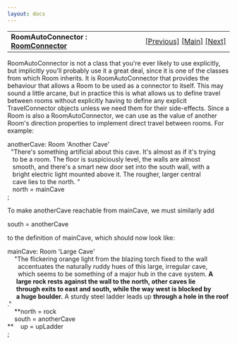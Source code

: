 ```yaml
---
layout: docs
---
```

<table width="100%" data-border="0" data-cellspacing="0"
data-cellpadding="3" data-bgcolor="#C0C0C0">
<colgroup>
<col style="width: 50%" />
<col style="width: 50%" />
</colgroup>
<tbody>
<tr>
<td style="text-align: left;"><strong>RoomAutoConnector : <a
href="roomconnector.html">RoomConnector</a><br />
</strong></td>
<td style="text-align: right;"><a
href="travelmessage.html">[Previous]</a> <a
href="generalintroduction.html">[Main]</a> <a
href="door.html">[Next]</a></td>
</tr>
</tbody>
</table>

  
RoomAutoConnector is not a class that you're ever likely to use
explicitly, but implicitly you'll probably use it a great deal, since it
is one of the classes from which Room inherits. It is RoomAutoConnector
that provides the behaviour that allows a Room to be used as a connector
to itself. This may sound a little arcane, but in practice this is what
allows us to define travel between rooms without explicitly having to
define any explicit TravelConnector objects unless we need them for
their side-effects. Since a Room is also a RoomAutoConnector, we can use
as the value of another Room's direction properties to implement direct
travel between rooms. For example:  
  
anotherCave: Room 'Another Cave'  
  "There's something artificial about this cave. It's almost as if it's trying  
   to be a room. The floor is suspiciously level, the walls are almost  
   smooth, and there's a smart new door set into the south wall, with a  
   bright electric light mounted above it. The rougher, larger central  
   cave lies to the north. "  
   north = mainCave  
;  
  
To make anotherCave reachable from mainCave, we must similarly add  
  
south = anotherCave  
  
to the definition of mainCave, which should now look like:  
  
mainCave: Room 'Large Cave'  
    "The flickering orange light from the blazing torch fixed to the wall   
      accentuates the naturally ruddy hues of this large, irregular cave,  
      which seems to be something of a major hub in the cave system. **A  
      large rock rests against the wall to the north, other caves lie  
      through exits to east and south, while the way west is blocked by  
      a huge boulder.** A sturdy steel ladder leads up **through a hole in the roof**."  
    **north = rock  
    south = anotherCave  
**    up = upLadder  
;  
  
  
